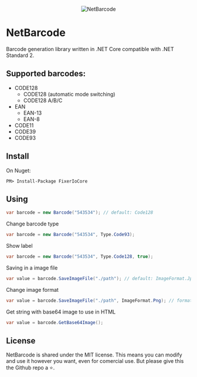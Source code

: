 <p align="center">
    <img src="https://i.imgur.com/C8cdJ7x.png" alt="NetBarcode">
</p>

# NetBarcode

Barcode generation library written in .NET Core compatible with .NET Standard 2.

## Supported barcodes:

* CODE128
  * CODE128 (automatic mode switching)
  * CODE128 A/B/C
* EAN
  * EAN-13
  * EAN-8
* CODE11
* CODE39
* CODE93

## Install

On Nuget:
```
PM> Install-Package FixerIoCore
```

## Using

``` c#
var barcode = new Barcode("543534"); // default: Code128
```
Change barcode type
``` c#
var barcode = new Barcode("543534", Type.Code93);
```
Show label
``` c#
var barcode = new Barcode("543534", Type.Code128, true);
```
Saving in a image file
``` c#
var value = barcode.SaveImageFile("./path"); // default: ImageFormat.Jpeg
```
Change image format
``` c#
var value = barcode.SaveImageFile("./path", ImageFormat.Png); // formats: Bmp, Gif, Jpeg, Png...
```
Get string with base64 image to use in HTML
``` c#
var value = barcode.GetBase64Image();
```

## License

NetBarcode is shared under the MIT license. This means you can modify and use it however you want, even for comercial use. But please give this the Github repo a ⭐️.
